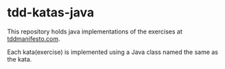 # tdd-katas-java
This repository holds java implementations of the exercises at [tddmanifesto.com](https://tddmanifesto.com/exercises/).

Each kata(exercise) is implemented using a Java class named the same as the kata.

